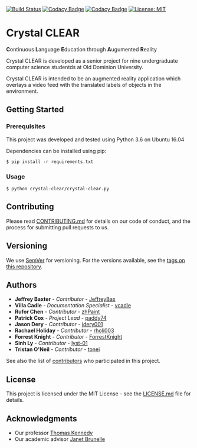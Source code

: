 [![Build Status](https://travis-ci.org/paddy74/crystal-clear.svg?branch=master)](https://travis-ci.org/paddy74/crystal-clear)
[![Codacy Badge](https://api.codacy.com/project/badge/Grade/17fd79b0fb414acc86d791d68c7c4ac0)](https://www.codacy.com/app/paddy74/crystal-clear?utm_source=github.com&amp;utm_medium=referral&amp;utm_content=paddy74/crystal-clear&amp;utm_campaign=Badge_Grade)
[![Codacy Badge](https://api.codacy.com/project/badge/Coverage/17fd79b0fb414acc86d791d68c7c4ac0)](https://www.codacy.com/app/paddy74/crystal-clear?utm_source=github.com&utm_medium=referral&utm_content=paddy74/crystal-clear&utm_campaign=Badge_Coverage)
[![License: MIT](https://img.shields.io/badge/License-MIT-yellow.svg)](https://opensource.org/licenses/MIT)

# Crystal CLEAR

**C**ontinuous **L**anguage **E**ducation through **A**ugumented **R**eality

Crystal CLEAR is developed as a senior project for nine undergraduate computer science studentds at Old Dominion University.

Crystal CLEAR is intended to be an augmented reality application which overlays a video feed with the translated labels of objects in the environment.

## Getting Started

### Prerequisites
This project was developed and tested using Python 3.6 on Ubuntu 16.04

Dependencies can be installed using pip:
```
$ pip install -r requirements.txt
```

### Usage
```
$ python crystal-clear/crystal-clear.py
```

## Contributing

Please read [CONTRIBUTING.md](CONTRIBUTING.md) for details on our code of conduct, and the process for submitting pull requests to us.

## Versioning

We use [SemVer](http://semver.org/) for versioning. For the versions available, see the [tags on this repository](tags).

## Authors

* **Jeffrey Baxter** - *Contributor* - [JeffreyBax](https://github.com/JeffreyBax)
* **Villa Cadle** - *Documentation Specialist* - [vcadle](https://github.com/vcadle)
* **Rufor Chen** - *Contributor* - [zhPaint](https://github.com/zhPaint)
* **Patrick Cox** - *Project Lead* - [paddy74](https://github.com/paddy74)
* **Jason Dery** - *Contributor* - [jdery001](https://github.com/jdery001)
* **Rachael Holiday** - *Contributor* - [rholi003](https://github.com/rholi003)
* **Forrest Knight** - *Contributor* - [ForrestKnight](https://github.com/ForrestKnight)
* **Sinh Ly** - *Contributor* - [lyst-01](https://github.com/lyst-01)
* **Tristan O'Neil** - *Contributor* - [tonei](https://github.com/tonei)

See also the list of [contributors](graphs/contributors) who participated in this project.

## License

This project is licensed under the MIT License - see the [LICENSE.md](LICENSE.md) file for details.

## Acknowledgments

* Our professor [Thomas Kennedy](http://www.cs.odu.edu/~tkennedy/)
* Our academic advisor [Janet Brunelle](http://www.cs.odu.edu/~brunelle/)
